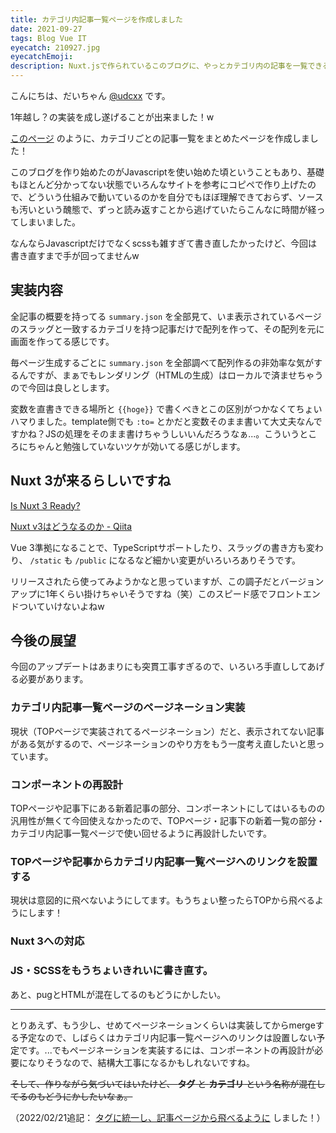 ```yaml
---
title: カテゴリ内記事一覧ページを作成しました
date: 2021-09-27
tags: Blog Vue IT
eyecatch: 210927.jpg
eyecatchEmoji:
description: Nuxt.jsで作られているこのブログに、やっとカテゴリ内の記事を一覧できるページを実装しました！
---
```


こんにちは、だいちゃん [@udcxx](https://twitter.com/udc_xx) です。

1年越し？の実装を成し遂げることが出来ました！w

[このページ](https://blog.udcxx.me/tags/it/) のように、カテゴリごとの記事一覧をまとめたページを作成しました！

このブログを作り始めたのがJavascriptを使い始めた頃ということもあり、基礎もほとんど分かってない状態でいろんなサイトを参考にコピペで作り上げたので、どういう仕組みで動いているのかを自分でもほぼ理解できておらず、ソースも汚いという醜態で、ずっと読み返すことから逃げていたらこんなに時間が経ってしまいました。

なんならJavascriptだけでなくscssも雑すぎて書き直したかったけど、今回は書き直すまで手が回ってませんw

## 実装内容

全記事の概要を持ってる `summary.json` を全部見て、いま表示されているページのスラッグと一致するカテゴリを持つ記事だけで配列を作って、その配列を元に画面を作ってる感じです。

毎ページ生成するごとに `summary.json` を全部調べて配列作るの非効率な気がするんですが、まぁでもレンダリング（HTMLの生成）はローカルで済ませちゃうので今回は良しとします。

変数を直書きできる場所と `{{hoge}}` で書くべきとこの区別がつかなくてちょいハマりました。template側でも `:to=` とかだと変数そのまま書いて大丈夫なんですかね？JSの処理をそのまま書けちゃうしいいんだろうなぁ...。こういうところにちゃんと勉強していないツケが効いてる感じがします。


## Nuxt 3が来るらしいですね

[Is Nuxt 3 Ready?](https://nuxtjs.org/ja/v3/)

[Nuxt v3はどうなるのか - Qiita](https://qiita.com/kubotak/items/5b8368394c9845ab78fa)

Vue 3準拠になることで、TypeScriptサポートしたり、スラッグの書き方も変わり、 `/static` も `/public` になるなど細かい変更がいろいろありそうです。

リリースされたら使ってみようかなと思っていますが、この調子だとバージョンアップに1年くらい掛けちゃいそうですね（笑）このスピード感でフロントエンドついていけないよねw


## 今後の展望

今回のアップデートはあまりにも突貫工事すぎるので、いろいろ手直ししてあげる必要があります。

### カテゴリ内記事一覧ページのページネーション実装

現状（TOPページで実装されてるページネーション）だと、表示されてない記事がある気がするので、ページネーションのやり方をもう一度考え直したいと思っています。

### コンポーネントの再設計

TOPページや記事下にある新着記事の部分、コンポーネントにしてはいるものの汎用性が無くて今回使えなかったので、TOPページ・記事下の新着一覧の部分・カテゴリ内記事一覧ページで使い回せるように再設計したいです。

### TOPページや記事からカテゴリ内記事一覧ページへのリンクを設置する

現状は意図的に飛べないようにしてます。もうちょい整ったらTOPから飛べるようにします！

### Nuxt 3への対応

### JS・SCSSをもうちょいきれいに書き直す。

あと、pugとHTMLが混在してるのもどうにかしたい。

---

とりあえず、もう少し、せめてページネーションくらいは実装してからmergeする予定なので、しばらくはカテゴリ内記事一覧ページへのリンクは設置しない予定です。...でもページネーションを実装するには、コンポーネントの再設計が必要になりそうなので、結構大工事になるかもしれないですね。

~~そして、作りながら気づいてはいたけど、 **タグ** と **カテゴリ** という名称が混在してるのもどうにかしたいなぁ。~~

（2022/02/21追記： [タグに統一し、記事ページから飛べるように](/article/220221/release-tagpage/) しました！）

